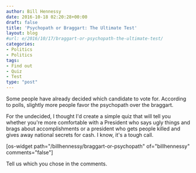 ```yaml
---
author: Bill Hennessy
date: 2016-10-18 02:20:28+00:00
draft: false
title: 'Psychopath or Braggart: The Ultimate Test'
layout: blog
#url: e/2016/10/17/braggart-or-psychopath-the-ultimate-test/
categories:
- Politics
- Politics
tags:
- Find out
- Quiz
- Test
type: "post"
---
```


Some people have already decided which candidate to vote for. According to polls, slightly more people favor the psychopath over the braggart.

For the undecided, I thought I'd create a simple quiz that will tell you whether you're more comfortable with a President who says ugly things and brags about accomplishments or a president who gets people killed and gives away national secrets for cash. I know, it's a tough call.

[os-widget path="/billhennessy/braggart-or-psychopath" of="billhennessy" comments="false"]

Tell us which you chose in the comments.
